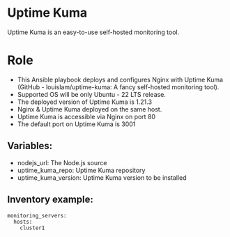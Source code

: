 # Uptime Kuma
Uptime Kuma is an easy-to-use self-hosted monitoring tool.
# Role
* This Ansible playbook deploys and configures Nginx with Uptime Kuma (GitHub - louislam/uptime-kuma: A fancy self-hosted monitoring tool).
* Supported OS will be only Ubuntu - 22 LTS release.
* The deployed version of Uptime Kuma is 1.21.3
* Nginx & Uptime Kuma deployed on the same host.
* Uptime Kuma is accessible via Nginx on port 80
* The default port on Uptime Kuma is 3001

## Variables:
* nodejs_url: The Node.js source
* uptime_kuma_repo: Uptime Kuma repository
* uptime_kuma_version: Uptime Kuma version to be installed


## Inventory example:

```yamlex
monitoring_servers:
  hosts: 
    cluster1
```
